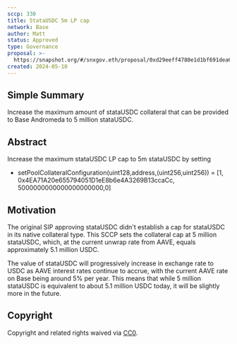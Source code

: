 ```yaml
---
sccp: 330
title: StataUSDC 5m LP cap
network: Base 
author: Matt
status: Approved
type: Governance
proposal: >-
  https://snapshot.org/#/snxgov.eth/proposal/0xd29eeff4780e1d1bf691dea6f96d333e302da27c10240eab75c5daf4391d0628
created: 2024-05-10
---
```


## Simple Summary

Increase the maximum amount of stataUSDC collateral that can be provided to Base Andromeda to 5 million stataUSDC.

## Abstract

Increase the maximum stataUSDC LP cap to 5m stataUSDC by setting

* setPoolCollateralConfiguration(uint128,address,(uint256,uint256)) = [1, 0x4EA71A20e655794051D1eE8b6e4A3269B13ccaCc, 5000000000000000000000,0] 

## Motivation

The original SIP approving stataUSDC didn't establish a cap for stataUSDC in its native collateral type. This SCCP sets the collateral cap at 5 million stataUSDC, which, at the current unwrap rate from AAVE, equals approximately 5.1 million USDC. 

The value of stataUSDC will progressively increase in exchange rate to USDC as AAVE interest rates continue to accrue, with the current AAVE rate on Base being around 5% per year. This means that while 5 million stataUSDC is equivalent to about 5.1 million USDC today, it will be slightly more in the future.
## Copyright

Copyright and related rights waived via [CC0](https://creativecommons.org/publicdomain/zero/1.0/).
